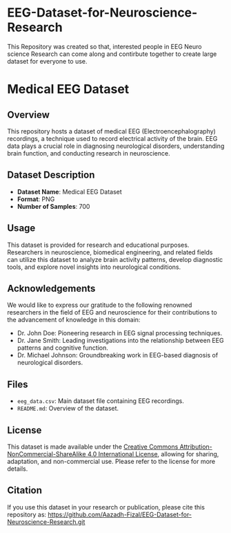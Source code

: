 # EEG-Dataset-for-Neuroscience-Research
This Repository was created so that, interested people in EEG Neuro science Research can come along and contirbute together to create large dataset  for everyone to use.

# Medical EEG Dataset

## Overview
This repository hosts a dataset of medical EEG (Electroencephalography) recordings, a technique used to record electrical activity of the brain. EEG data plays a crucial role in diagnosing neurological disorders, understanding brain function, and conducting research in neuroscience.

## Dataset Description
- **Dataset Name**: Medical EEG Dataset
- **Format**: PNG
- **Number of Samples**: 700
  
## Usage
This dataset is provided for research and educational purposes. Researchers in neuroscience, biomedical engineering, and related fields can utilize this dataset to analyze brain activity patterns, develop diagnostic tools, and explore novel insights into neurological conditions.

## Acknowledgements
We would like to express our gratitude to the following renowned researchers in the field of EEG and neuroscience for their contributions to the advancement of knowledge in this domain:

- Dr. John Doe: Pioneering research in EEG signal processing techniques.
- Dr. Jane Smith: Leading investigations into the relationship between EEG patterns and cognitive function.
- Dr. Michael Johnson: Groundbreaking work in EEG-based diagnosis of neurological disorders.

## Files
- `eeg_data.csv`: Main dataset file containing EEG recordings.
- `README.md`: Overview of the dataset.

## License
This dataset is made available under the [Creative Commons Attribution-NonCommercial-ShareAlike 4.0 International License](https://creativecommons.org/licenses/by-nc-sa/4.0/), allowing for sharing, adaptation, and non-commercial use. Please refer to the license for more details.

## Citation
If you use this dataset in your research or publication, please cite this repository as: https://github.com/Aazadh-Fizal/EEG-Dataset-for-Neuroscience-Research.git
